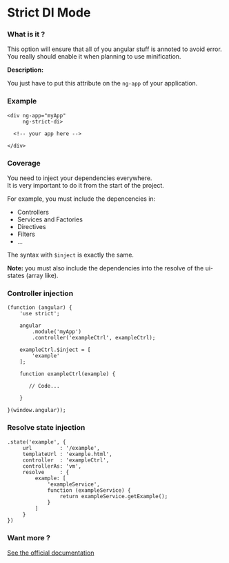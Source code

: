 # Strict DI Mode

### What is it ?

This option will ensure that all of you angular stuff is annoted to avoid error.  
You really should enable it when planning to use minification.

**Description:**

You just have to put this attribute on the `ng-app` of your application.

### Example

```
<div ng-app="myApp" 
     ng-strict-di>

  <!-- your app here -->
  
</div>
```

### Coverage

You need to inject your dependencies everywhere.  
It is very important to do it from the start of the project.

For example, you must include the depencencies in:

- Controllers
- Services and Factories
- Directives
- Filters
- ...

The syntax with `$inject` is exactly the same.

**Note:** you must also include the dependencies into the resolve of the ui-states (array like).

### Controller injection

```
(function (angular) {
    'use strict';

    angular
        .module('myApp')
        .controller('exampleCtrl', exampleCtrl);

    exampleCtrl.$inject = [
        'example' 
    ];

    function exampleCtrl(example) {
    
       // Code...
       
    }
    
}(window.angular));
```

### Resolve state injection

```
.state('example', {
     url         : '/example',
     templateUrl : 'example.html',
     controller  : 'exampleCtrl',
     controllerAs: 'vm',
     resolve     : {
         example: [
             'exampleService',
             function (exampleService) {
                 return exampleService.getExample();
             }
         ]
     }
})
```

### Want more ?

[See the official documentation](https://docs.angularjs.org/guide/di#using-strict-dependency-injection)
